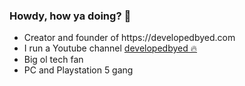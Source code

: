 <h3>Howdy, how ya doing? 🙌</h3>
<ul>
	<li>Creator and founder of https://developedbyed.com</li>
	<li>I run a Youtube channel <a href="https://www.youtube.com/@developedbyed">developedbyed 🔥</a></li>
	<li>Big ol tech fan</li>
	<li>PC and Playstation 5 gang</li>
</ul>


<!--
**developedbyed/developedbyed** is a ✨ _special_ ✨ repository because its `README.md` (this file) appears on your GitHub profile.

Here are some ideas to get you started:

- 🔭 I’m currently working on ...
- 🌱 I’m currently learning ...
- 👯 I’m looking to collaborate on ...
- 🤔 I’m looking for help with ...
- 💬 Ask me about ...
- 📫 How to reach me: ...
- 😄 Pronouns: ...
- ⚡ Fun fact: ...
-->
